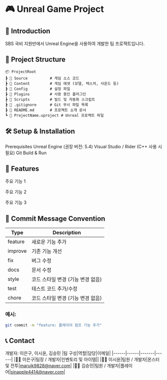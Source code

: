 # 🎮 Unreal Game Project

## 📌 Introduction
SBS  국비 지원반에서 Unreal Engine을 사용하여 개발한 팀 프로젝트입니다.

## 📂 Project Structure
```text
📦 ProjectRoot
┣ 📂 Source          # 게임 소스 코드
┣ 📂 Content         # 게임 에셋 (모델, 텍스처, 사운드 등)
┣ 📂 Config          # 설정 파일
┣ 📂 Plugins         # 사용 중인 플러그인
┣ 📂 Scripts         # 빌드 및 자동화 스크립트
┣ 📜 .gitignore      # Git 무시 파일 목록
┣ 📜 README.md       # 프로젝트 소개 문서
┗ 📜 ProjectName.uproject # Unreal 프로젝트 파일
```

## 🛠️ Setup & Installation
Prerequisites
Unreal Engine (권장 버전: 5.4)
Visual Studio / Rider (C++ 사용 시 필요)
Git
Build & Run

## 🎯 Features
주요 기능 1

주요 기능 2

주요 기능 3


## 📌 Commit Message Convention
|Type|Description|
|------|------|
|feature|새로운 기능 추가|
|improve|기존 기능 개선|
|fix|버그 수정|
|docs|문서 수정|
|style|코드 스타일 변경 (기능 변경 없음)|
|test|테스트 코드 추가/수정|
|chore|코드 스타일 변경 (기능 변경 없음)|
### 예시:
```bash
git commit -m "feature: 플레이어 점프 기능 추가"
```

## 📞 Contact
개발자: 이은구, 이시윤, 김승민
|팀 구성|역할|담당|이메일|
|------|------|-------|------|
|🧑‍💻 이은구|팀장 / 개발자|인벤토리 및 아이템||
|🧑‍💻 이시윤|팀원 / 개발자|몬스터 및 전투|marujk9828@naver.com|
|🧑‍💻 김승민|팀원 / 개발자|플레이어|sinapple4414@naver.com|

